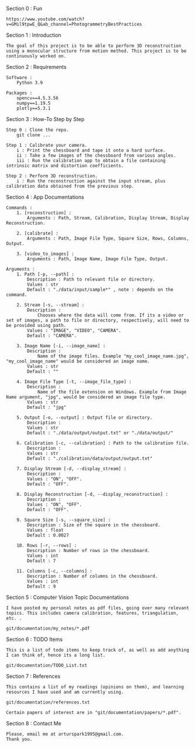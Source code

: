 Section 0 : Fun

    https://www.youtube.com/watch?v=GMil9tpwE_Q&ab_channel=PhotogrammetryBestPractices

Section 1 : Introduction

    The goal of this project is to be able to perform 3D reconstruction using a monocular structure from motion method. This project is to be continuously worked on.

Section 2 : Requirements

    Software :
    	Python 3.9

    Packages :
    	opencv==4.5.3.56
    	numpy==1.19.5
    	plotly==5.3.1

Section 3 : How-To Step by Step

    Step 0 : Clone the repo.
    	git clone ...

    Step 1 : Calibrate your camera.
    	i : Print the chessboard and tape it onto a hard surface.
    	ii : Take a few images of the chessboard from various angles.
    	iii : Run the calibration app to obtain a file containing intrinsic matrix and distortion coefficients.

    Step 2 : Perform 3D reconstruction.
    	i : Run the reconstruction against the input stream, plus calibration data obtained from the previous step.

Section 4 : App Documentations

    Commands :
    	1. [reconstruction] :
    		Arguments : Path, Stream, Calibration, Display Stream, Display Reconstruction.

    	2. [calibrate] :
    		Arguments : Path, Image File Type, Square Size, Rows, Columns, Output.

    	3. [video_to_images] :
    		Arguments : Path, Image Name, Image File Type, Output.

    Arguments :
    	1. Path [-p, --path] :
    		Description : Path to relevant file or directory.
    		Values : str
    		Default : "./data/input/sample*" , note : depends on the command.

    	2. Stream [-s, --stream] :
    		Description :
    			Chooses where the data will come from. If its a video or set of images, a path to file or directory, respectively, will need to be provided using path.
    		Values : "IMAGE", "VIDEO", "CAMERA".
    		Default : "CAMERA".

    	3. Image Name [-i, --image_name] :
    		Description :
    			Name of the image files. Example "my_cool_image_name.jpg", "my_cool_image_name" would be considered an image name.
    		Values : str
    		Default : ""

    	4. Image File Type [-t, --image_file_type] :
    		Description :
    			Name of the file extension on Windows. Example from Image Name argument, "jpg", would be considered an image file type.
    		Values : str
    		Default : "jpg"

    	5. Output [-o, --output] : Output file or directory.
    		Description :
    		Values : str
    		Default : "./data/output/output.txt" or "./data/output/"

    	6. Calibration [-c, --calibration] : Path to the calibration file.
    		Description :
    		Values : str
    		Default : "./calibration/data/output/output.txt"

    	7. Display Stream [-d, --display_stream] :
    		Description :
    		Values : "ON", "OFF".
    		Default : "OFF".

    	8. Display Reconstruction [-d, --display_reconstruction] :
    		Description :
    		Values : "ON", "OFF".
    		Default : "OFF".

    	9. Square Size [-s, --square_size] :
    		Description : Size of the square in the chessboard.
    		Values : float
    		Default : 0.0027

    	10. Rows [-r, --rows] :
    		Description : Number of rows in the chessboard.
    		Values : int
    		Default : 7

    	11. Columns [-c, --columns] :
    		Description : Number of columns in the chessboard.
    		Values : int
    		Default : 9

Section 5 : Computer Vision Topic Documentations

    I have posted my personal notes as pdf files, going over many relevant topics. This includes camera calibration, features, triangulation, etc. .

    git/documentation/my_notes/*.pdf

Section 6 : TODO Items

    This is a list of todo items to keep track of, as well as add anything I can think of, hence its a long list.

    git/documentation/TODO_List.txt

Section 7 : References

    This contains a list of my readings (opinions on them), and learning resources I have used and am currently using.

    git/documentation/references.txt

    Certain papers of interest are in "git/documentation/papers/*.pdf".

Section 8 : Contact Me

    Please, email me at arturspark1995@gmail.com.
    Thank you.
